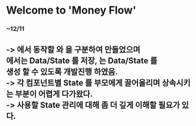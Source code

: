 # Welcome to 'Money Flow'

### ~12/11
 -> <App /> 에서 동작할 <Expenses /> 와 <NewExpense /> 을 구분하여 만들었으며 <br>
 <Expenses /> 에서는 Data/State 를 저장, <NewExpense /> 는 Data/State 를 <br>
 생성 할 수 있도록 개발진행 하였음. <br>
 -> 각 컴포넌트별 State 를 부모에게 끌어올리며 상속시키는 부분이 어렵게 다가왔다. <br>
 -> 사용할 State 관리에 대해 좀 더 깊게 이해할 필요가 있다. <br>
-----------------------------------------------------------------------
